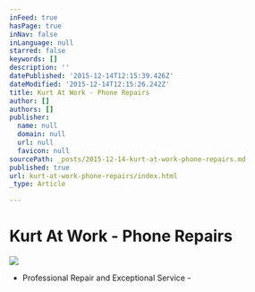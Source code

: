 ```yaml
---
inFeed: true
hasPage: true
inNav: false
inLanguage: null
starred: false
keywords: []
description: ''
datePublished: '2015-12-14T12:15:39.426Z'
dateModified: '2015-12-14T12:15:26.242Z'
title: Kurt At Work - Phone Repairs
author: []
authors: []
publisher:
  name: null
  domain: null
  url: null
  favicon: null
sourcePath: _posts/2015-12-14-kurt-at-work-phone-repairs.md
published: true
url: kurt-at-work-phone-repairs/index.html
_type: Article

---
```

# Kurt At Work - Phone Repairs
![](https://the-grid-user-content.s3-us-west-2.amazonaws.com/00aa85be-7d95-4e33-a47e-91e98c0c28f5.jpg)

- Professional Repair and Exceptional Service -